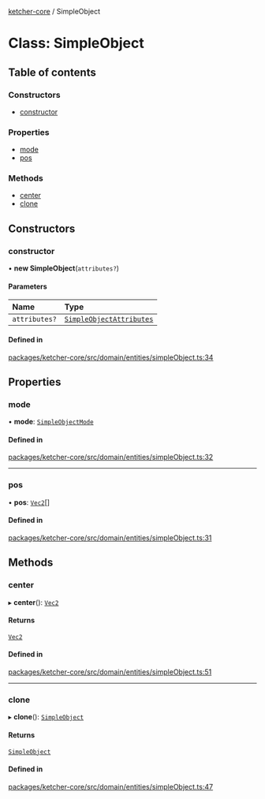 [ketcher-core](../README.md) / SimpleObject

# Class: SimpleObject

## Table of contents

### Constructors

- [constructor](SimpleObject.md#constructor)

### Properties

- [mode](SimpleObject.md#mode)
- [pos](SimpleObject.md#pos)

### Methods

- [center](SimpleObject.md#center)
- [clone](SimpleObject.md#clone)

## Constructors

### constructor

• **new SimpleObject**(`attributes?`)

#### Parameters

| Name | Type |
| :------ | :------ |
| `attributes?` | [`SimpleObjectAttributes`](../interfaces/SimpleObjectAttributes.md) |

#### Defined in

[packages/ketcher-core/src/domain/entities/simpleObject.ts:34](https://github.com/epam/ketcher/blob/bf065756/packages/ketcher-core/src/domain/entities/simpleObject.ts#L34)

## Properties

### mode

• **mode**: [`SimpleObjectMode`](../enums/SimpleObjectMode.md)

#### Defined in

[packages/ketcher-core/src/domain/entities/simpleObject.ts:32](https://github.com/epam/ketcher/blob/bf065756/packages/ketcher-core/src/domain/entities/simpleObject.ts#L32)

___

### pos

• **pos**: [`Vec2`](Vec2.md)[]

#### Defined in

[packages/ketcher-core/src/domain/entities/simpleObject.ts:31](https://github.com/epam/ketcher/blob/bf065756/packages/ketcher-core/src/domain/entities/simpleObject.ts#L31)

## Methods

### center

▸ **center**(): [`Vec2`](Vec2.md)

#### Returns

[`Vec2`](Vec2.md)

#### Defined in

[packages/ketcher-core/src/domain/entities/simpleObject.ts:51](https://github.com/epam/ketcher/blob/bf065756/packages/ketcher-core/src/domain/entities/simpleObject.ts#L51)

___

### clone

▸ **clone**(): [`SimpleObject`](SimpleObject.md)

#### Returns

[`SimpleObject`](SimpleObject.md)

#### Defined in

[packages/ketcher-core/src/domain/entities/simpleObject.ts:47](https://github.com/epam/ketcher/blob/bf065756/packages/ketcher-core/src/domain/entities/simpleObject.ts#L47)
